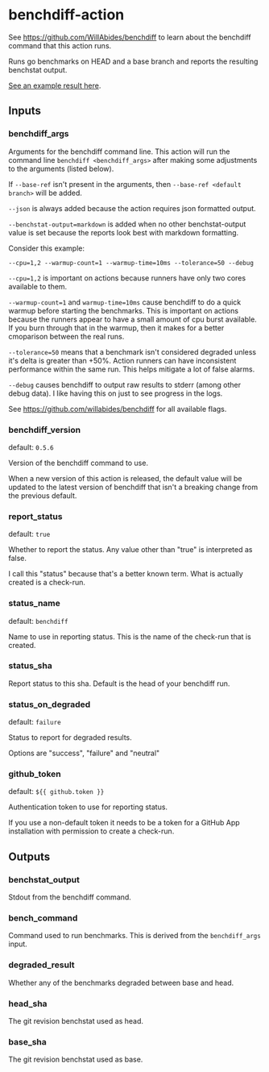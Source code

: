 # benchdiff-action

See https://github.com/WillAbides/benchdiff to learn about the benchdiff command that this action runs.

<!--- start action output --->

Runs go benchmarks on HEAD and a base branch and reports the resulting benchstat output.

[See an example result here](https://github.com/WillAbides/benchdiff-action/runs/1691721812).

## Inputs

### benchdiff_args

Arguments for the benchdiff command line.  This action will run the command line `benchdiff <benchdiff_args>`
after making some adjustments to the arguments (listed below).

If `--base-ref` isn't present in the arguments, then `--base-ref <default branch>` will be added.

`--json` is always added because the action requires json formatted output.

`--benchstat-output=markdown` is added when no other benchstat-output value is set because the reports look best
with markdown formatting.

Consider this example:
```
--cpu=1,2 --warmup-count=1 --warmup-time=10ms --tolerance=50 --debug
```
`--cpu=1,2` is important on actions because runners have only two cores available to them.

`--warmup-count=1` and `warmup-time=10ms` cause benchdiff to do a quick warmup before starting the benchmarks.
This is important on actions because the runners appear to have a small amount of cpu burst available. If you burn
through that in the warmup, then it makes for a better cmoparison between the real runs.

`--tolerance=50` means that a benchmark isn't considered degraded unless it's delta is greater than +50%. Action
runners can have inconsistent performance within the same run. This helps mitigate a lot of false alarms.

`--debug` causes benchdiff to output raw results to stderr (among other debug data). I like having this on just
to see progress in the logs.

See https://github.com/willabides/benchdiff for all available flags.


### benchdiff_version

default: `0.5.6`

Version of the benchdiff command to use.

When a new version of this action is released, the default value will be updated to the latest version of
benchdiff that isn't a breaking change from the previous default.


### report_status

default: `true`

Whether to report the status. Any value other than "true" is interpreted as false.

I call this "status" because that's a better known term. What is actually created is a check-run.


### status_name

default: `benchdiff`

Name to use in reporting status. This is the name of the check-run that is created.


### status_sha

Report status to this sha. Default is the head of your benchdiff run.

### status_on_degraded

default: `failure`

Status to report for degraded results.

Options are "success", "failure" and "neutral"


### github_token

default: `${{ github.token }}`

Authentication token to use for reporting status.

If you use a non-default token it needs to be a token for a GitHub App installation with permission to create a
check-run.


## Outputs

### benchstat_output

Stdout from the benchdiff command.


### bench_command

Command used to run benchmarks. This is derived from the `benchdiff_args` input.


### degraded_result

Whether any of the benchmarks degraded between base and head.

### head_sha

The git revision benchstat used as head.

### base_sha

The git revision benchstat used as base.
<!--- end action output --->
